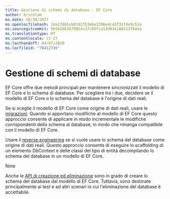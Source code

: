 ```yaml
---
title: Gestione di schemi di database - EF Core
author: bricelam
ms.date: 10/30/2017
ms.openlocfilehash: 2da17865cb0192fb3e6e3396e4ca5f31fde9c52a
ms.sourcegitcommit: 9b562663679854c37c05fca13d93e180213fb4aa
ms.translationtype: HT
ms.contentlocale: it-IT
ms.lasthandoff: 04/07/2020
ms.locfileid: "78412736"
---
```

# <a name="managing-database-schemas"></a>Gestione di schemi di database

EF Core offre due metodi principali per mantenere sincronizzati il modello di EF Core e lo schema di database. Per scegliere tra i due, decidere se il modello di EF Core o lo schema del database è l'origine di dati reali.

Se si sceglie il modello di EF Core come origine di dati reali, usare le [migrazioni][1]. Quando si apportano modifiche al modello di EF Core questo approccio consente di applicare in modo incrementale le modifiche corrispondenti dello schema al database, in modo che rimanga compatibile con il modello di EF Core.

Usare il [reverse engineering][2] se si vuole usare lo schema del database come origine di dati reali. Questo approccio consente di eseguire lo scaffolding di un elemento DbContext e delle classi del tipo di entità decompilando lo schema del database in un modello di EF Core.

> [!NOTE]
> Anche le [API di creazione ed eliminazione][3] sono in grado di creare lo schema del database dal modello di EF Core. Tuttavia, sono destinate principalmente ai test e ad altri scenari in cui l'eliminazione del database è accettabile.


  [1]: migrations/index.md
  [2]: scaffolding.md
  [3]: ensure-created.md
